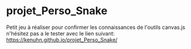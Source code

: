 # projet_Perso_Snake

Petit jeu à réaliser pour confirmer les connaissances de l'outils canvas.js n'hésitez pas a le tester avec le lien suivant:
https://kenuhn.github.io/projet_Perso_Snake/
